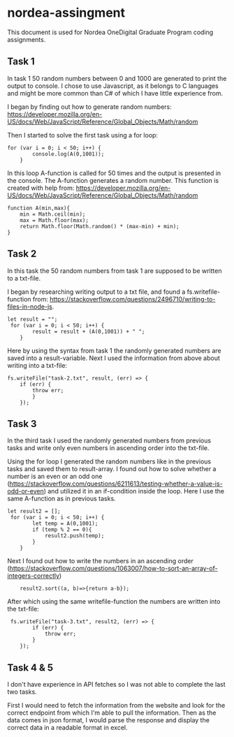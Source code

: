 # nordea-assingment

This document is used for Nordea OneDigital Graduate Program coding assignments.

## Task 1

In task 1 50 random numbers between 0 and 1000 are generated to print the output to console. I chose to use Javascript, as it belongs to C languages and might be more common than C# of which I have little experience from.

I began by finding out how to generate random numbers: https://developer.mozilla.org/en-US/docs/Web/JavaScript/Reference/Global_Objects/Math/random

Then I started to solve the first task using a for loop:

```
for (var i = 0; i < 50; i++) {
        console.log(A(0,1001));
    }
```

In this loop A-function is called for 50 times and the output is presented in the console. The A-function generates a random number. This function is created with help from: https://developer.mozilla.org/en-US/docs/Web/JavaScript/Reference/Global_Objects/Math/random

```
function A(min,max){
    min = Math.ceil(min);
    max = Math.floor(max);
    return Math.floor(Math.random() * (max-min) + min);
}
```

## Task 2

In this task the 50 random numbers from task 1 are supposed to be written to a txt-file.

I began by researching writing output to a txt file, and found a fs.writefile-function from: https://stackoverflow.com/questions/2496710/writing-to-files-in-node-js.

```
let result = "";
 for (var i = 0; i < 50; i++) {
        result = result + (A(0,1001)) + " ";
    }
```
Here by using the syntax from task 1 the randomly generated numbers are saved into a result-variable. Next I used the information from above about writing into a txt-file:

```
fs.writeFile("task-2.txt", result, (err) => {
    if (err) {
        throw err;
        }
    });
```

## Task 3

In the third task I used the randomly generated numbers from previous tasks and write only even numbers in ascending order into the txt-file.

Using the for loop I generated the random numbers like in the previous tasks and saved them to result-array. I found out how to solve whether a number is an even or an odd one (https://stackoverflow.com/questions/6211613/testing-whether-a-value-is-odd-or-even) and utilized it in an if-condition inside the loop. Here I use the same A-function as in previous tasks.
```
let result2 = [];
 for (var i = 0; i < 50; i++) {
        let temp = A(0,1001);
        if (temp % 2 == 0){
            result2.push(temp);
        }
    }
```

Next I found out how to write the numbers in an ascending order (https://stackoverflow.com/questions/1063007/how-to-sort-an-array-of-integers-correctly)

```
    result2.sort((a, b)=>{return a-b});
```

After which using the same writefile-function the numbers are written into the txt-file:

```
 fs.writeFile("task-3.txt", result2, (err) => {
        if (err) {
            throw err;
        }
    });
```


## Task 4 & 5

I don't have experience in API fetches so I was not able to complete the last two tasks.

First I would need to fetch the information from the website and look for the correct endpoint from which I'm able to pull the information. Then as the data comes in json format, I would parse the response and display the correct data in a readable format in excel. 